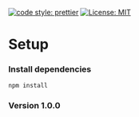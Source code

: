 [![code style: prettier](https://img.shields.io/badge/code_style-prettier-ff69b4.svg?style=square)](https://github.com/prettier/prettier) [![License: MIT](https://img.shields.io/badge/License-MIT-yellow.svg)](https://opensource.org/licenses/MIT)

# Setup
### Install dependencies

```npm install```

### Version 1.0.0
